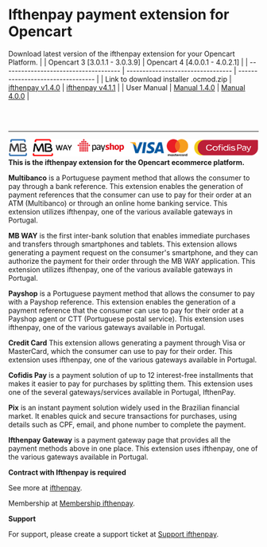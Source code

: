 
# Ifthenpay payment extension for Opencart

Download latest version of the ifthenpay extension for your Opencart Platform.
| | Opencart 3 [3.0.1.1 - 3.0.3.9] | Opencart 4 [4.0.0.1 - 4.0.2.1] |
| ------------------------------------- | --------------------------------- | --------------------------------- |
| Link to download installer .ocmod.zip | [ifthenpay v1.4.0](https://github.com/ifthenpay/opencart/releases/download/1.4.0/ifthenpay.ocmod.zip) | [ifthenpay v4.1.1](https://github.com/ifthenpay/opencart/releases/download/4.1.1/ifthenpay.ocmod.zip) |
| User Manual | [Manual 1.4.0](https://github.com/ifthenpay/opencart/blob/main/manual/opencart_3/user_manual/readme.md) | [Manual 4.0.0](https://github.com/ifthenpay/opencart/blob/main/manual/opencart_4/user_manual/readme.md) |



</br>
</br>

---

![img](manual/opencart_3/user_manual/assets/payment_methods_banner.png)
</br>
**This is the ifthenpay extension for the Opencart ecommerce platform.**

**Multibanco** is a Portuguese payment method that allows the consumer to pay through a bank reference. This extension enables the generation of payment references that the consumer can use to pay for their order at an ATM (Multibanco) or through an online home banking service. This extension utilizes ifthenpay, one of the various available gateways in Portugal.

**MB WAY** is the first inter-bank solution that enables immediate purchases and transfers through smartphones and tablets. This extension allows generating a payment request on the consumer's smartphone, and they can authorize the payment for their order through the MB WAY application. This extension utilizes ifthenpay, one of the various available gateways in Portugal.

**Payshop** is a Portuguese payment method that allows the consumer to pay with a Payshop reference. This extension enables the generation of a payment reference that the consumer can use to pay for their order at a Payshop agent or CTT (Portuguese postal service). This extension uses ifthenpay, one of the various gateways available in Portugal.

**Credit Card** This extension allows generating a payment through Visa or MasterCard, which the consumer can use to pay for their order. This extension uses ifthenpay, one of the various gateways available in Portugal.

**Cofidis Pay** is a payment solution of up to 12 interest-free installments that makes it easier to pay for purchases by splitting them. This extension uses one of the several gateways/services available in Portugal, IfthenPay.

**Pix** is an instant payment solution widely used in the Brazilian financial market. It enables quick and secure transactions for purchases, using details such as CPF, email, and phone number to complete the payment.

**Ifthenpay Gateway** is a payment gateway page that provides all the payment methods above in one place. This extension uses ifthenpay, one of the various gateways available in Portugal.

**Contract with Ifthenpay is required**

See more at [ifthenpay](https://ifthenpay.com).

Membership at [Membership ifthenpay](https://www.ifthenpay.com/aderir/).

**Support**

For support, please create a support ticket at [Support ifthenpay](https://helpdesk.ifthenpay.com/). 
